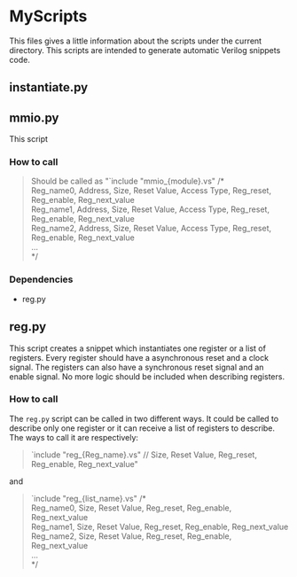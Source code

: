 # MyScripts
This files gives a little information about the scripts under the current directory. This scripts are intended to generate automatic Verilog snippets code.

## instantiate.py

## mmio.py
This script

### How to call

> Should be called as "`include "mmio_{module}.vs" /*  
                        Reg_name0, Address, Size, Reset Value, Access Type, Reg_reset, Reg_enable, Reg_next_value  
                        Reg_name1, Address, Size, Reset Value, Access Type, Reg_reset, Reg_enable, Reg_next_value  
                        Reg_name2, Address, Size, Reset Value, Access Type, Reg_reset, Reg_enable, Reg_next_value  
                        ...  
                        */

### Dependencies
- reg.py

## reg.py
This script creates a snippet which instantiates one register or a list of registers. Every register should have a asynchronous reset and a clock signal. The registers can also have a synchronous reset signal and an enable signal. No more logic should be included when describing registers.

### How to call
The `reg.py` script can be called in two different ways. It could be called to describe only one register or it can receive a list of registers to describe. The ways to call it are respectively:

> `include "reg_{Reg_name}.vs" // Size, Reset Value, Reg_reset, Reg_enable, Reg_next_value"

and

> `include "reg_{list_name}.vs" /*  
            Reg_name0, Size, Reset Value, Reg_reset, Reg_enable, Reg_next_value  
            Reg_name1, Size, Reset Value, Reg_reset, Reg_enable, Reg_next_value  
            Reg_name2, Size, Reset Value, Reg_reset, Reg_enable, Reg_next_value  
            ...  
            */  

